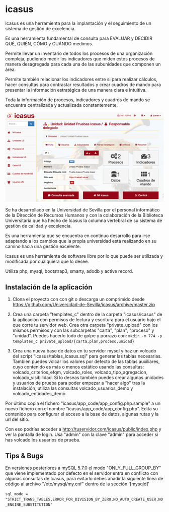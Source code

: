 # icasus

Icasus es una herramienta para la implantación y el seguimiento de un 
sistema de gestión de excelencia.

Es una herramienta fundamental de consulta para EVALUAR y DECIDIR QUÉ, 
QUIÉN, CÓMO y CUÁNDO medimos.

Permite llevar un inventario de todos los procesos de una organización 
compleja, pudiendo medir los indicadores que miden estos procesos de 
manera desagregada para cada una de las subunidades que componen un área.

Permite también relacionar los indicadores entre si para realizar 
cálculos, hacer consultas para contrastar resultados y crear cuadros de 
mando para presentar la información estratégica de una manera clara e 
intuitiva.

Toda la información de procesos, indicadores y cuadros de mando se 
encuentra centralizada y actualizada constantemente.

![alt text](https://github.com/Universidad-de-Sevilla/icasus/raw/master/icasus/public/images/captura_icasus.png "Captura de pantalla de una unidad")

Se ha desarrollado en la Universidad de Sevilla por el personal 
informático de la Dirección de Recursos Humanos y con la colaboración 
de la Biblioteca Universitaria que ha hecho de Icasus la columna 
vertebral de su sistema de gestión de calidad y excelencia.

Es una herramienta que se encuentra en continuo desarrollo para irse 
adaptando a los cambios que la propia universidad está realizando en 
su camino hacia una gestión excelente.

Icasus es una herramienta de software libre por lo que puede ser 
utilizada y modificada por cualquiera que lo desee.  

Utiliza php, mysql, bootstrap3, smarty, adodb y active record.

## Instalación de la aplicación

1. Clona el proyecto con con git o descarga un comprimido desde https://github.com/Universidad-de-Sevilla/icasus/archive/master.zip

2. Crea una carpeta "templates_c" dentro de la carpeta "icasus/icasus" de la aplicación con permisos de lectura y escritura para el 
usuario bajo el que corre tu servidor web. Crea otra carpeta "private_upload" con los mismos permisos y con las 
subcarpetas "carta", "plan", "proceso" y "unidad". Puedes hacerlo todo de golpe y porrazo con:
`mkdir -m 774 -p templates_c private_upload/{carta,plan,proceso,unidad}`

3. Crea una nueva base de datos en tu servidor mysql y haz un volcado del script "icasus/tablas_icasus.sql" para generar 
las tablas necesarias. También puedes volcar los valores por defecto de las tablas auxiliares, cuyo contenido es más o menos estático
usando las consultas: volcado_criterios_efqm, volcado_roles, volcado_tipo_agregacion, volcado_visibilidad. Si lo deseas
también puedes crear algunas unidades y usuarios de prueba para poder empezar a "hacer algo" tras la instalación, utiliza 
las consultas volcado_usuarios_demo y volcado_entidades_demo.

Por último copia el fichero "icasus/app_code/app_config.php.sample" a un nuevo fichero con el nombre "icasus/app_code/app_config.php". 
Edita su contenido para configurar el acceso a la base de datos, algunas rutas y la url del sitio.

Con eso podrías acceder a http://tuservidor.com/icasus/public/index.php y ver la pantalla de login. Usa "admin" con la 
clave "admin" para acceder si has volcado los usuarios de prueba.

## Tips & Bugs
En versiones posteriores a mySQL 5.7.0 el modo "ONLY_FULL_GROUP_BY" que viene implementado por defecto en el servidor 
entra en conflicto con algunas consultas de Icasus, para evitarlo debes añadir la siguiente línea de código al archivo 
"/etc/mysql/my.cnf" dentro de la sección '[mysqld]'

`sql_mode = "STRICT_TRANS_TABLES,ERROR_FOR_DIVISION_BY_ZERO,NO_AUTO_CREATE_USER,NO_ENGINE_SUBSTITUTION"`